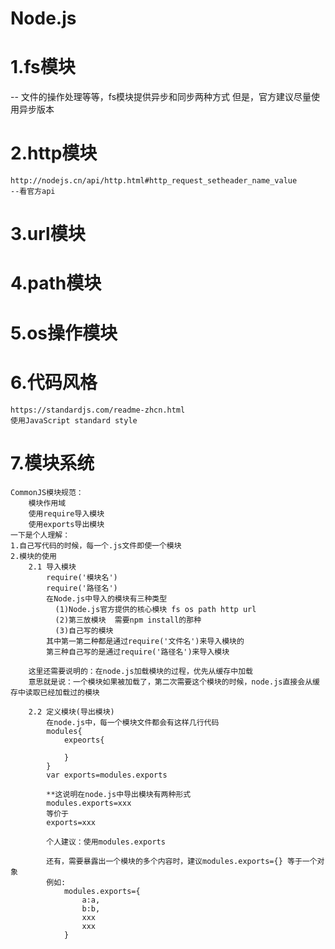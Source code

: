 # Node.js  
# 1.fs模块
-- 文件的操作处理等等，fs模块提供异步和同步两种方式
       但是，官方建议尽量使用异步版本
# 2.http模块
    http://nodejs.cn/api/http.html#http_request_setheader_name_value    
    --看官方api
# 3.url模块
# 4.path模块
# 5.os操作模块
# 6.代码风格
    https://standardjs.com/readme-zhcn.html    
    使用JavaScript standard style
# 7.模块系统
    CommonJS模块规范：
        模块作用域
        使用require导入模块
        使用exports导出模块
    一下是个人理解：
    1.自己写代码的时候，每一个.js文件即使一个模块
    2.模块的使用
        2.1 导入模块  
            require('模块名')
            require('路径名')
            在Node.js中导入的模块有三种类型
              (1)Node.js官方提供的核心模块 fs os path http url
              (2)第三放模块  需要npm install的那种
              (3)自己写的模块
            其中第一第二种都是通过require('文件名')来导入模块的
            第三种自己写的是通过require('路径名')来导入模块

        这里还需要说明的：在node.js加载模块的过程，优先从缓存中加载
        意思就是说：一个模块如果被加载了，第二次需要这个模块的时候，node.js直接会从缓存中读取已经加载过的模块

        2.2 定义模块(导出模块)
            在node.js中，每一个模块文件都会有这样几行代码
            modules{
                expeorts{

                }
            }
            var exports=modules.exports

            **这说明在node.js中导出模块有两种形式
            modules.exports=xxx
            等价于
            exports=xxx

            个人建议：使用modules.exports

            还有，需要暴露出一个模块的多个内容时，建议modules.exports={} 等于一个对象
            例如:
                modules.exports={
                    a:a,
                    b:b,
                    xxx
                    xxx
                }